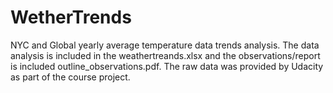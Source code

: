 # WetherTrends
NYC and Global yearly average temperature data trends analysis.  The data analysis is included in the weathertreands.xlsx and the observations/report is included outline_observations.pdf.  The raw data was provided by Udacity as part of the course project.
